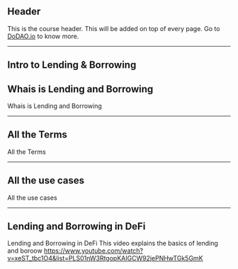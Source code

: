 ## Header
This is the course header. This will be added on top of every page. Go to [DoDAO.io](https://www.dodao.io) to know more.

---

## Intro to Lending & Borrowing


## Whais is Lending and Borrowing

Whais is Lending and Borrowing


    


---
## All the Terms

All the Terms


    


---
## All the use cases

All the use cases


    


---
## Lending and Borrowing in DeFi

Lending and Borrowing in DeFi
This video explains the basics of lending and boroow
https://www.youtube.com/watch?v=xeST_tbc1O4&list=PLS01nW3RtgopKAIGCW92jePNHwTGk5GmK


    

 
